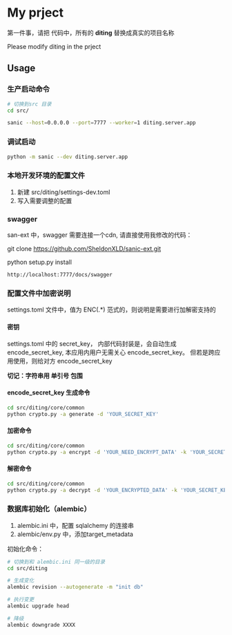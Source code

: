 # My prject

第一件事，请把 代码中，所有的 **diting** 替换成真实的项目名称

Please modify diting in the prject

## Usage

### 生产启动命令

```bash
# 切换到src 目录
cd src/
```

```bash
sanic --host=0.0.0.0 --port=7777 --worker=1 diting.server.app
```

### 调试启动

```bash
python -m sanic --dev diting.server.app
```

### 本地开发环境的配置文件
1. 新建 src/diting/settings-dev.toml
2. 写入需要调整的配置


### swagger

san-ext 中，swagger 需要连接一个cdn, 请直接使用我修改的代码：

git clone https://github.com/SheldonXLD/sanic-ext.git

python setup.py install

```
http://localhost:7777/docs/swagger

```

### 配置文件中加密说明

settings.toml 文件中，值为 ENC(.*) 范式的，则说明是需要进行加解密支持的

#### 密钥

settings.toml 中的 secret_key， 内部代码封装是，会自动生成 encode_secret_key, 本应用内用户无需关心 encode_secret_key。 但若是跨应用使用，则给对方 encode_secret_key

**切记：字符串用 单引号 包围**

#### encode_secret_key 生成命令

```bash
cd src/diting/core/common
python crypto.py -a generate -d 'YOUR_SECRET_KEY'
```

#### 加密命令

```bash
cd src/diting/core/common
python crypto.py -a encrypt -d 'YOUR_NEED_ENCRYPT_DATA' -k 'YOUR_SECRET_KEY'

```

#### 解密命令

```bash
cd src/diting/core/common
python crypto.py -a decrypt -d 'YOUR_ENCRYPTED_DATA' -k 'YOUR_SECRET_KEY'
```

### 数据库初始化（alembic）

1. alembic.ini 中，配置 sqlalchemy 的连接串
2. alembic/env.py 中，添加target_metadata

初始化命令：

```bash
# 切换到和 alembic.ini 同一级的目录
cd src/diting

# 生成变化
alembic revision --autogenerate -m "init db"

# 执行变更
alembic upgrade head

# 降级
alembic downgrade XXXX
```
